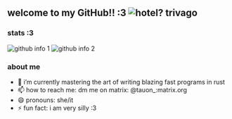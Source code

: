 ## welcome to my GitHub!! :3 ![hotel? trivago](https://img.shields.io/badge/hotel-trivago-teal)
### stats :3
  ![github info 1](https://github-readme-stats.vercel.app/api?username=TheAwesome98-Real&show_icons=true&theme=nord&include_all_commits=true)
  ![github info 2](https://github-readme-stats.vercel.app/api/top-langs/?username=TheAwesome98-Real&langs_count=14&theme=nord&layout=compact)
### about me

- 🌱 i’m currently mastering the art of writing blazing fast programs in rust
- 📫 how to reach me: dm me on matrix: @tauon_:matrix.org
- 😄 pronouns: she/it
- ⚡ fun fact: i am very silly :3
<!--
**TheAwesome98-Real/TheAwesome98-Real** is a ✨ _special_ ✨ repository because its `README.md` (this file) appears on your GitHub profile.
-->
